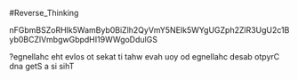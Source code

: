 #Reverse_Thinking

nFGbmBSZoRHIk5WamByb0BiZlh2QyVmY5NEIk5WYgUGZph2ZlR3UgU2c1Byb0BCZlVmbgwGbpdHI19WWgoDdulGS

?egnellahc eht evlos ot sekat ti tahw evah uoy od egnellahc desab otpyrC dna getS a si sihT

